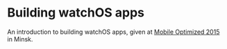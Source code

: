 # Building watchOS apps

An introduction to building watchOS apps, given at [Mobile Optimized 2015][1] in Minsk.

[1]: http://mo.dev.by
